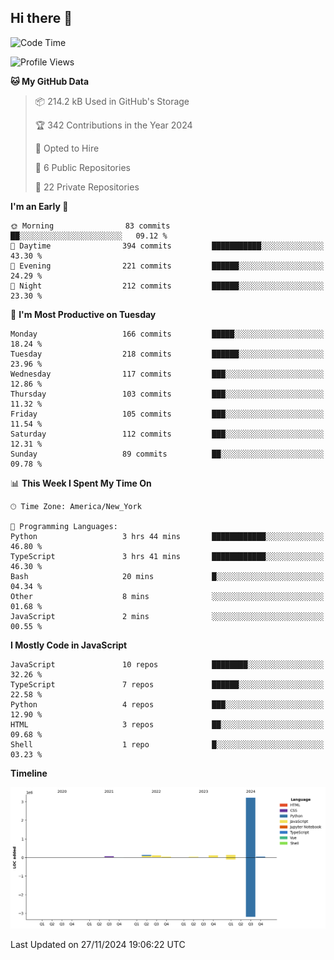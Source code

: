 ## Hi there 👋

<!--START_SECTION:waka-->
![Code Time](http://img.shields.io/badge/Code%20Time-124%20hrs%2035%20mins-blue)

![Profile Views](http://img.shields.io/badge/Profile%20Views-0-blue)

**🐱 My GitHub Data** 

> 📦 214.2 kB Used in GitHub's Storage 
 > 
> 🏆 342 Contributions in the Year 2024
 > 
> 💼 Opted to Hire
 > 
> 📜 6 Public Repositories 
 > 
> 🔑 22 Private Repositories 
 > 
**I'm an Early 🐤** 

```text
🌞 Morning                83 commits          ██░░░░░░░░░░░░░░░░░░░░░░░   09.12 % 
🌆 Daytime                394 commits         ███████████░░░░░░░░░░░░░░   43.30 % 
🌃 Evening                221 commits         ██████░░░░░░░░░░░░░░░░░░░   24.29 % 
🌙 Night                  212 commits         ██████░░░░░░░░░░░░░░░░░░░   23.30 % 
```
📅 **I'm Most Productive on Tuesday** 

```text
Monday                   166 commits         █████░░░░░░░░░░░░░░░░░░░░   18.24 % 
Tuesday                  218 commits         ██████░░░░░░░░░░░░░░░░░░░   23.96 % 
Wednesday                117 commits         ███░░░░░░░░░░░░░░░░░░░░░░   12.86 % 
Thursday                 103 commits         ███░░░░░░░░░░░░░░░░░░░░░░   11.32 % 
Friday                   105 commits         ███░░░░░░░░░░░░░░░░░░░░░░   11.54 % 
Saturday                 112 commits         ███░░░░░░░░░░░░░░░░░░░░░░   12.31 % 
Sunday                   89 commits          ██░░░░░░░░░░░░░░░░░░░░░░░   09.78 % 
```


📊 **This Week I Spent My Time On** 

```text
🕑︎ Time Zone: America/New_York

💬 Programming Languages: 
Python                   3 hrs 44 mins       ████████████░░░░░░░░░░░░░   46.80 % 
TypeScript               3 hrs 41 mins       ████████████░░░░░░░░░░░░░   46.30 % 
Bash                     20 mins             █░░░░░░░░░░░░░░░░░░░░░░░░   04.34 % 
Other                    8 mins              ░░░░░░░░░░░░░░░░░░░░░░░░░   01.68 % 
JavaScript               2 mins              ░░░░░░░░░░░░░░░░░░░░░░░░░   00.55 % 
```

**I Mostly Code in JavaScript** 

```text
JavaScript               10 repos            ████████░░░░░░░░░░░░░░░░░   32.26 % 
TypeScript               7 repos             ██████░░░░░░░░░░░░░░░░░░░   22.58 % 
Python                   4 repos             ███░░░░░░░░░░░░░░░░░░░░░░   12.90 % 
HTML                     3 repos             ██░░░░░░░░░░░░░░░░░░░░░░░   09.68 % 
Shell                    1 repo              █░░░░░░░░░░░░░░░░░░░░░░░░   03.23 % 
```



**Timeline**

![Lines of Code chart](https://raw.githubusercontent.com/dikshithvishnu/dikshithvishnu/main/assets/bar_graph.png)


 Last Updated on 27/11/2024 19:06:22 UTC
<!--END_SECTION:waka-->

